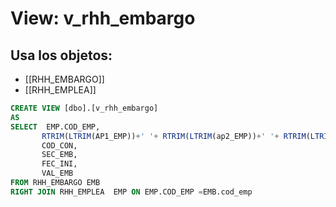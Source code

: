 # View: v_rhh_embargo

## Usa los objetos:
- [[RHH_EMBARGO]]
- [[RHH_EMPLEA]]

```sql
CREATE VIEW [dbo].[v_rhh_embargo]
AS
SELECT  EMP.COD_EMP,
	   RTRIM(LTRIM(AP1_EMP))+' '+ RTRIM(LTRIM(ap2_EMP))+' '+ RTRIM(LTRIM(NOM_EMP)) As Nom_emp,
	   COD_CON,
	   SEC_EMB,
	   FEC_INI,
	   VAL_EMB 
FROM RHH_EMBARGO EMB
RIGHT JOIN RHH_EMPLEA  EMP ON EMP.COD_EMP =EMB.cod_emp

```
